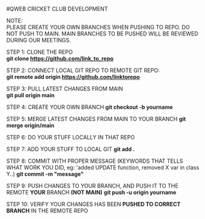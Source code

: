
#QWEB CRICKET CLUB DEVELOPMENT  

NOTE:  
PLEASE CREATE YOUR OWN BRANCHES WHEN PUSHING TO REPO. DO NOT PUSH TO MAIN.
MAIN BRANCHES TO BE PUSHED WILL BE REVIEWED DURING OUR MEETINGS.

STEP 1: CLONE THE REPO  
**git clone https://github.com/link_to_repo**

STEP 2: CONNECT LOCAL GIT REPO TO REMOTE GIT REPO:  
**git remote add origin https://github.com/linktorepo**

STEP 3: PULL LATEST CHANGES FROM MAIN  
**git pull origin main**

STEP 4: CREATE YOUR OWN BRANCH
**git checkout -b yourname**

STEP 5: MERGE LATEST CHANGES FROM MAIN TO YOUR BRANCH
**git merge origin/main**

STEP 6: DO YOUR STUFF LOCALLY IN THAT REPO

STEP 7: ADD YOUR STUFF TO LOCAL GIT
**git add .**

STEP 8: COMMIT WITH PROPER MESSAGE (KEYWORDS THAT TELLS WHAT WORK YOU DID, eg: 'added UPDATE function, removed X var in class Y..)
**git commit -m "message"**

STEP 9: PUSH CHANGES TO YOUR BRANCH, AND PUSH IT TO THE REMOTE **YOUR** BRANCH **(NOT MAIN)**
**git push -u origin yourname**

STEP 10: VERIFY YOUR CHANGES HAS BEEN **PUSHED TO CORRECT BRANCH** IN THE REMOTE REPO


